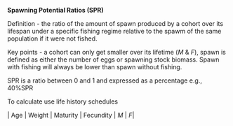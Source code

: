 **Spawning Potential Ratios (SPR)**

Definition - the ratio of the amount of spawn produced by a cohort over its lifespan under a specific fishing regime relative to the spawm of the same population if it were not fished.  

Key points - a cohort can only get smaller over its lifetime (*M* & *F*), spawn is defined as either the number of eggs or spawning stock biomass.  Spawn with fishing will always be lower than spawn without fishing.

SPR is a ratio between 0 and 1 and expressed as a percentage e.g., 40%SPR  

To calculate use life history schedules  


| Age | Weight | Maturity | Fecundity | *M* | *F*|
